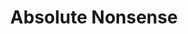 ---
layout: music
category: songs
title: Absolute Nonsense
short: absolutenonsense
order: 2
aif: "/music/AAGreene_AbsoluteNonsense.aif"
mp3: "/music/AAGreene_AbsoluteNonsense.mp3"
ogg: "/music/AAGreene_AbsoluteNonsense.ogg"
---